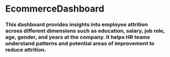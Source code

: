 # EcommerceDashboard
### This dashboard provides insights into employee attrition across different dimensions such as education, salary, job role, age, gender, and years at the company. It helps HR teams understand patterns and potential areas of improvement to reduce attrition.
